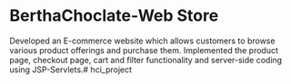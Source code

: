 # BerthaChoclate-Web Store

Developed an E-commerce website which allows customers to browse various product offerings and purchase them.
Implemented the product page, checkout page, cart and filter functionality and server-side coding using JSP-Servlets.# hci_project
